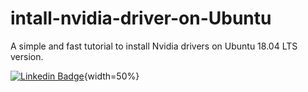 # intall-nvidia-driver-on-Ubuntu
A simple and fast tutorial to install Nvidia drivers on Ubuntu 18.04 LTS version.


[![Linkedin Badge](https://images.bjorn3d.com/Material/revimages/video/Nvidia_GTX680/NV_GF_GTX_preferred_badge_FOR_WEB_ONLY.png)](https://www.linkedin.com/in/italo-de-pontes-oliveira/){width=50%}

